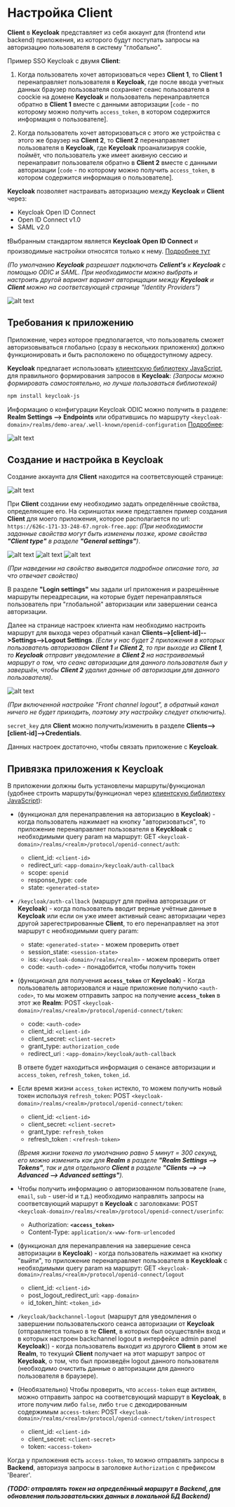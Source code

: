 # Настройка Client

**Client** в **Keycloak** представляет из себя аккаунт для (frontend или backend) приложения, из которого будут поступать запросы на авторизацию пользователя в систему "глобально". 

Пример SSO Keycloak с двумя **Client**: 
1) Когда пользователь хочет авторизоваться через **Client 1**, то **Client 1** перенаправляет пользователя в **Keycloak**, где после ввода учетных данных браузер пользователя сохраняет сеанс пользователя в coockie на домене **Keycloak** и пользователь перенаправляется обратно в **Client 1** вместе с данными авторизации [`code` - по которому можно получить `access_token`, в котором содержится информация о пользователе].  

2) Когда пользователь хочет авторизоваться с этого же устройства с этого же браузер на **Client 2**, то **Client 2** перенаправляет пользователя в **Keycloak**, где **Keycloak** проанализируя cookie, поймёт, что пользователь уже имеет акивную сессию и перенаправит пользователя обратно в **Client 2** вместе с данными авторизации [`code` - по которому можно получить `access_token`, в котором содержится информация о пользователе].

**Keycloak** позволяет настраивать авторизацию между **Keycloak** и **Client** через:
- Keycloak Open ID Connect
- Open ID Connect v1.0
- SAML v2.0

:exclamation:Выбранным стандартом является **Keycloak Open ID Connect** и производимые настройки относятся только к нему. [Подробнее тут](https://www.keycloak.org/docs/latest/securing_apps/#_oidc)

*(По умолчанию **Keycloak** разрешает подключать **Celient's** к **Keycloak** с помощью  ODIC и SAML. При необходимости можно выбрать и настроить другой вариант вариант авторищации между **Keycloak** и **Client** можно на соответсвующей странице "Identity Providers")*

![alt text](<img/README-client/image-1.png>)

## Требования к приложению

Приложение, через которое предполагается, что пользователь сможет авторизовываться глобально (сразу в нескольких приложенях) должно функционировать и быть расположено по общедоступному адресу.

**Keycloak** предлагает использовать [клиентскую библиотеку JavaScript](https://www.keycloak.org/docs/latest/securing_apps/#_javascript_adapter), для правильного формирования запросов в **Keycloak**:
*(Запросы можно формировать самостоятельно, но лучше пользоваться библиотекой)*
```sh
npm install keycloak-js
```

Информацию о конфигурации Keycloak ODIC можно получить в разделе: **Realm Settings --> Endpoints** или обратившись по маршруту `<keycloak-domain>/realms/demo-area/.well-known/openid-configuration` [Подробнее](https://www.keycloak.org/docs/latest/securing_apps/#available-endpoints): 

![alt text](<img/README-client/image-2.png>)

## Создание и настройка в Keycloak

Создание аккаунта для **Client** находится на соответсвующей странице:

![alt text](<img/README-client/image-3.png>)

При **Client** создании ему необходимо задать определённые свойства, определяющие его. На скриншотах ниже представлен пример создания **Client** для моего приложения, которое располагается по url: `https://626c-171-33-248-67.ngrok-free.app`: *(При необходимости заданные свойства могут быть изменены позже, кроме свойства **"Client type"** в разделе **"General settings"**)*.

![alt text](<img/README-client/image-4.png>) 
![alt text](<img/README-client/image-5.png>)
![alt text](<img/README-client/image-6.png>) 

*(При наведении на свойство выводится подробное описание того, за что отвечает свойство)*

В разделе **"Login settings"** мы задали url приложения и разрешённые маршруты переадресации, на которые будет перенаправляться пользователь при "глобальной" авторизации или завершении сеанса авторизации.

Далее на странице настроек клиента нам необходимо настроить маршрут для выхода через обратный канал **Clients-->[client-id]-->Settings-->Logout Settings**.
*(Если у нас будет 2 приложения в которых пользователь авторизован **Client 1** и **Client 2**, то при выходе из **Client 1**, то **Keycloak** отправит уведомление в **Client 2** на настраиваемый маршрут о том, что сеанс авторизации для данного пользователя был у завершён, чтобы **Client 2** удалил данные об авторизации для данного пользователя)*.

![alt text](<img/README-client/image-7.png>)

*(При включенной настройке "Front channel logout", в обратный канал ничего не будет приходить, поэтому эту настройку следует отключить).*

`secret_key` для **Client** можно получить/изменить в разделе **Clients-->[client-id]-->Credentials**.

Данных настроек достаточно, чтобы связать приложение с **Keycloak**.

## Привязка приложения к Keycloak

В приложении должны быть установлены маршруты/функционал (удобнее строить маршруты/функционал через [клиентскую библиотеку JavaScript](https://www.keycloak.org/docs/latest/securing_apps/#_javascript_adapter)):

- (функционал для перенаправления на авторизацию в **Keycloak**) - когда пользователь нажимает на кнопку "авторизоваться", то приложение перенаправляет пользователя в **Keyckloak** с необходимыми query param на маршрут:
GET `<keycloak-domain>/realms/<realm>/protocol/openid-connect/auth`:
    - client_id: `<client-id>`
    - redirect_uri: `<app-domain>/keycloak/auth-callback`
    - scope: `openid`
    - response_type: `code`
    - state: `<generated-state>`

- `/keycloak/auth-callback` (маршрут для приёма авторизации от **Keycloak**) - когда пользователь вводит верные учётные данные в **Keycloak** или если он уже имеет активный сеанс авторизации через другой зарегестрированные **Client**, то его перенаправляет на этот маршрут с необходимыми query param:
    - state: `<generated-state>` - можем проверить ответ
    - session_state: `<session-state>`
    - iss: `<keycloak-domain>/realms/<realm>` - можем проверить ответ
    - code: `<auth-code>` - понадобится, чтобы получить токен

- (функционал для получения **`access_token`** от **Keycloak**) - Когда пользователь авторизовался и наше приложение получило `<auth-code>`, то мы можем отправить запрос на получение **`access_token`** в этот же **Realm**:
POST `<keycloak-domain>/realms/<realm>/protocol/openid-connect/token`:
    - code: `<auth-code>`
    - client_id: `<client-id>`
    - client_secret: `<client-secret>`
    - grant_type: `authorization_code`
    - redirect_uri : `<app-domain>/keycloak/auth-callback`

    В ответе будет находиться информация о сенансе авторизации и `access_token`, `refresh_token`, `token_id`.

    

- Если время жизни `access_token` истекло, то можем получить новый токен используя `refresh_token`:
POST `<keycloak-domain>/realms/<realm>/protocol/openid-connect/token`:
    - client_id: `<client-id>`
    - client_secret: `<client-secret>`
    - grant_type: `refresh_token`
    - refresh_token : `<refresh-token>`

   *(Время жизни токена по умолчанию равно 5 минут = 300 секунд, его можно изменить как для **Realm** в разделе **"Realm Settings --> Tokens"**, так и для отдельного **Client** в разделе **"Clients --> <client-id> --> Advanced --> Advanced settings"**).*

- Чтобы получить информацию о авторизованном пользователе (`name`, `email`, `sub` - user-id и т.д.) необходимо направлять запросы на соответсвующий маршрут в **Keycloak** c заголовками:
    POST `<keycloak-domain>/realms/<realm>/protocol/openid-connect/userinfo`:
    - Authorization: **`<access_token>`**
    - Content-Type: `application/x-www-form-urlencoded`

- (функционал для перенаправления на завершение сенса авторизации в **Keycloak**) - когда пользователь нажимает на кнопку "выйти", то приложение перенаправляет пользователя в **Keyckloak** с необходимыми query param на маршрут:
    GET `<keycloak-domain>/realms/<realm>/protocol/openid-connect/logout`
    - client_id: `<client-id>`
    - post_logout_redirect_uri: `<app-domain>`
    - id_token_hint: `<token_id>`

- `/keycloak/backchannel-logout` (маршрут для уведомления о завершении пользовательского сеанса авторизации от **Keycloak** (отправляется только в те **Client**, в которых был осуществлён вход и в которых настроен backchannel logout в интерфейсе admin panel **Keycloak**)) - когда пользователь выходит из другого **Client** в этом же **Realm**, то 
текущий **Client** получает на этот маршрут запрос от **Keycloak**, о том, что был произведён logout данного пользователя (необходимо очистить данные о авторизации для данного пользователя в браузере).

- (Необязательно) Чтобы проверить, что `access-token` еще активен, можно отправить запрос на соответсвующий маршрут в **Keycloak**, в итоге получим либо `false`, либо `true` с декодированным содержимым `access-token`:
    POST `<keycloak-domain>/realms/<realm>/protocol/openid-connect/token/introspect`
    - client_id: `<client-id>`
    - client_secret: `<client-secret>`
    - token: `<access-token>`

Когда у приложения есть `access-token`, то можно отправлять запросы в **Backend**, авторизуя запросы в заголовке `Authorization` с префиксом 'Bearer'.

***(TODO: отправлять токен на определённый маршрут в Backend, для обновления пользовательских данных в локальной БД Backend)***